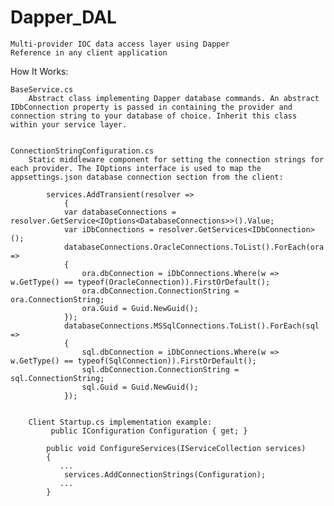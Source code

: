 # Dapper_DAL
	Multi-provider IOC data access layer using Dapper
	Reference in any client application
	
How It Works:

	BaseService.cs
		Abstract class implementing Dapper database commands. An abstract IDbConnection property is passed in containing the provider and connection string to your database of choice. Inherit this class within your service layer.


	ConnectionStringConfiguration.cs
		Static middleware component for setting the connection strings for each provider. The IOptions interface is used to map the appsettings.json database connection section from the client:
		
			services.AddTransient(resolver =>
			    {
				var databaseConnections = resolver.GetService<IOptions<DatabaseConnections>>().Value;
				var iDbConnections = resolver.GetServices<IDbConnection>();
				databaseConnections.OracleConnections.ToList().ForEach(ora =>
				{
				    ora.dbConnection = iDbConnections.Where(w => w.GetType() == typeof(OracleConnection)).FirstOrDefault();
				    ora.dbConnection.ConnectionString = ora.ConnectionString;
				    ora.Guid = Guid.NewGuid();
				});
				databaseConnections.MSSqlConnections.ToList().ForEach(sql =>
				{
				    sql.dbConnection = iDbConnections.Where(w => w.GetType() == typeof(SqlConnection)).FirstOrDefault();
				    sql.dbConnection.ConnectionString = sql.ConnectionString;
				    sql.Guid = Guid.NewGuid();
				});
				
				
		Client Startup.cs implementation example:
			 public IConfiguration Configuration { get; }

			public void ConfigureServices(IServiceCollection services)
			{
			   ...   
			    services.AddConnectionStrings(Configuration);
			   ...
			}
		
